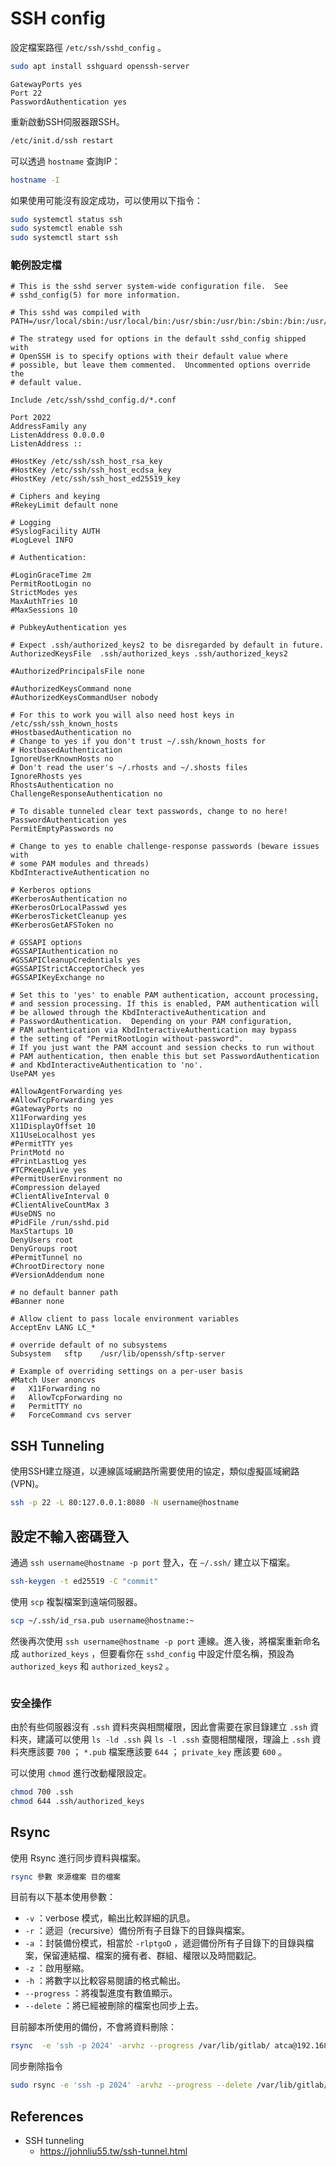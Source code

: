 # SSH config

設定檔案路徑 `/etc/ssh/sshd_config` 。

```bash
sudo apt install sshguard openssh-server
```

```config
GatewayPorts yes
Port 22
PasswordAuthentication yes
```

重新啟動SSH伺服器跟SSH。

```bash
/etc/init.d/ssh restart
```

可以透過 `hostname` 查詢IP：

```bash
hostname -I
```

如果使用可能沒有設定成功，可以使用以下指令：

```bash
sudo systemctl status ssh
sudo systemctl enable ssh
sudo systemctl start ssh
```

### 範例設定檔

```config
# This is the sshd server system-wide configuration file.  See
# sshd_config(5) for more information.

# This sshd was compiled with PATH=/usr/local/sbin:/usr/local/bin:/usr/sbin:/usr/bin:/sbin:/bin:/usr/games

# The strategy used for options in the default sshd_config shipped with
# OpenSSH is to specify options with their default value where
# possible, but leave them commented.  Uncommented options override the
# default value.

Include /etc/ssh/sshd_config.d/*.conf

Port 2022
AddressFamily any
ListenAddress 0.0.0.0
ListenAddress ::

#HostKey /etc/ssh/ssh_host_rsa_key
#HostKey /etc/ssh/ssh_host_ecdsa_key
#HostKey /etc/ssh/ssh_host_ed25519_key

# Ciphers and keying
#RekeyLimit default none

# Logging
#SyslogFacility AUTH
#LogLevel INFO

# Authentication:

#LoginGraceTime 2m
PermitRootLogin no
StrictModes yes
MaxAuthTries 10
#MaxSessions 10

# PubkeyAuthentication yes

# Expect .ssh/authorized_keys2 to be disregarded by default in future.
AuthorizedKeysFile	.ssh/authorized_keys .ssh/authorized_keys2

#AuthorizedPrincipalsFile none

#AuthorizedKeysCommand none
#AuthorizedKeysCommandUser nobody

# For this to work you will also need host keys in /etc/ssh/ssh_known_hosts
#HostbasedAuthentication no
# Change to yes if you don't trust ~/.ssh/known_hosts for
# HostbasedAuthentication
IgnoreUserKnownHosts no
# Don't read the user's ~/.rhosts and ~/.shosts files
IgnoreRhosts yes
RhostsAuthentication no
ChallengeResponseAuthentication no

# To disable tunneled clear text passwords, change to no here!
PasswordAuthentication yes
PermitEmptyPasswords no

# Change to yes to enable challenge-response passwords (beware issues with
# some PAM modules and threads)
KbdInteractiveAuthentication no

# Kerberos options
#KerberosAuthentication no
#KerberosOrLocalPasswd yes
#KerberosTicketCleanup yes
#KerberosGetAFSToken no

# GSSAPI options
#GSSAPIAuthentication no
#GSSAPICleanupCredentials yes
#GSSAPIStrictAcceptorCheck yes
#GSSAPIKeyExchange no

# Set this to 'yes' to enable PAM authentication, account processing,
# and session processing. If this is enabled, PAM authentication will
# be allowed through the KbdInteractiveAuthentication and
# PasswordAuthentication.  Depending on your PAM configuration,
# PAM authentication via KbdInteractiveAuthentication may bypass
# the setting of "PermitRootLogin without-password".
# If you just want the PAM account and session checks to run without
# PAM authentication, then enable this but set PasswordAuthentication
# and KbdInteractiveAuthentication to 'no'.
UsePAM yes

#AllowAgentForwarding yes
#AllowTcpForwarding yes
#GatewayPorts no
X11Forwarding yes
X11DisplayOffset 10
X11UseLocalhost yes
#PermitTTY yes
PrintMotd no
#PrintLastLog yes
#TCPKeepAlive yes
#PermitUserEnvironment no
#Compression delayed
#ClientAliveInterval 0
#ClientAliveCountMax 3
#UseDNS no
#PidFile /run/sshd.pid
MaxStartups 10
DenyUsers root
DenyGroups root
#PermitTunnel no
#ChrootDirectory none
#VersionAddendum none

# no default banner path
#Banner none

# Allow client to pass locale environment variables
AcceptEnv LANG LC_*

# override default of no subsystems
Subsystem	sftp	/usr/lib/openssh/sftp-server

# Example of overriding settings on a per-user basis
#Match User anoncvs
#	X11Forwarding no
#	AllowTcpForwarding no
#	PermitTTY no
#	ForceCommand cvs server
```

## SSH Tunneling

使用SSH建立隧道，以連線區域網路所需要使用的協定，類似虛擬區域網路(VPN)。

```bash
ssh -p 22 -L 80:127.0.0.1:8080 -N username@hostname
```

## 設定不輸入密碼登入

通過 `ssh username@hostname -p port` 登入，在 `~/.ssh/` 建立以下檔案。

```bash
ssh-keygen -t ed25519 -C "commit"
```

使用 `scp` 複製檔案到遠端伺服器。

```bash
scp ~/.ssh/id_rsa.pub username@hostname:~
```

然後再次使用 `ssh username@hostname -p port` 連線。進入後，將檔案重新命名成 `authorized_keys` ，但要看你在 `sshd_config` 中設定什麼名稱，預設為 `authorized_keys` 和 `authorized_keys2` 。

```bash

```

### 安全操作

由於有些伺服器沒有 `.ssh` 資料夾與相關權限，因此會需要在家目錄建立 `.ssh` 資料夾，建議可以使用 `ls -ld .ssh` 與 `ls -l .ssh` 查閱相關權限，理論上 `.ssh` 資料夾應該要 `700` ； `*.pub` 檔案應該要 `644` ； `private_key` 應該要 `600` 。

可以使用 `chmod` 進行改動權限設定。

```bash
chmod 700 .ssh
chmod 644 .ssh/authorized_keys
```

## Rsync

使用 Rsync 進行同步資料與檔案。

```bash
rsync 參數 來源檔案 目的檔案
```

目前有以下基本使用參數：

- `-v` ：verbose 模式，輸出比較詳細的訊息。
- `-r` ：遞迴（recursive）備份所有子目錄下的目錄與檔案。
- `-a` ：封裝備份模式，相當於 `-rlptgoD` ，遞迴備份所有子目錄下的目錄與檔案，保留連結檔、檔案的擁有者、群組、權限以及時間戳記。
- `-z` ：啟用壓縮。
- `-h` ：將數字以比較容易閱讀的格式輸出。
- `--progress` ：將複製進度有數值顯示。
- `--delete` ：將已經被刪除的檔案也同步上去。

目前腳本所使用的備份，不會將資料刪除：

```bash
rsync  -e 'ssh -p 2024' -arvhz --progress /var/lib/gitlab/ atca@192.168.122.102:/var/lib/gitlab/
```

同步刪除指令

```bash
sudo rsync -e 'ssh -p 2024' -arvhz --progress --delete /var/lib/gitlab/ root@192.168.122.102:/var/lib/gitlab/
```

## References

- SSH tunneling
  - https://johnliu55.tw/ssh-tunnel.html
